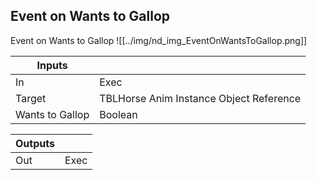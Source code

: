 ## Event on Wants to Gallop
Event on Wants to Gallop
![[../img/nd_img_EventOnWantsToGallop.png]]

|Inputs||
|--|--|
| In | Exec |
| Target | TBLHorse Anim Instance Object Reference |
| Wants to Gallop | Boolean |

|Outputs||
|--|--|
| Out | Exec |
